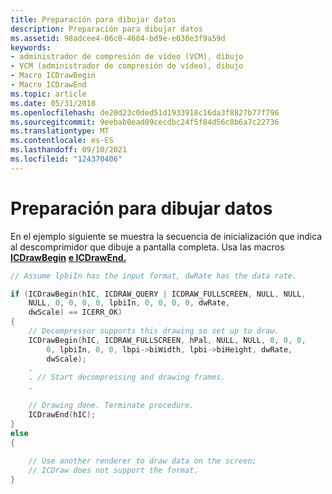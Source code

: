 ```yaml
---
title: Preparación para dibujar datos
description: Preparación para dibujar datos
ms.assetid: 98adcee4-06c0-4684-bd9e-e030e3f9a59d
keywords:
- administrador de compresión de vídeo (VCM), dibujo
- VCM (administrador de compresión de vídeo), dibujo
- Macro ICDrawBegin
- Macro ICDrawEnd
ms.topic: article
ms.date: 05/31/2018
ms.openlocfilehash: de20d23c0ded51d1933918c16da3f8827b77f796
ms.sourcegitcommit: 9eebab0ead09cecdbc24f5f84d56c8b6a7c22736
ms.translationtype: MT
ms.contentlocale: es-ES
ms.lasthandoff: 09/10/2021
ms.locfileid: "124370406"
---
```

# <a name="preparing-to-draw-data"></a>Preparación para dibujar datos

En el ejemplo siguiente se muestra la secuencia de inicialización que indica al descomprimidor que dibuje a pantalla completa. Usa las macros [**ICDrawBegin**](/windows/desktop/api/Vfw/nf-vfw-icdrawbegin) [**e ICDrawEnd.**](/windows/desktop/api/Vfw/nf-vfw-icdrawend)


```C++
// Assume lpbiIn has the input format, dwRate has the data rate. 

if (ICDrawBegin(hIC, ICDRAW_QUERY | ICDRAW_FULLSCREEN, NULL, NULL, 
    NULL, 0, 0, 0, 0, lpbiIn, 0, 0, 0, 0, dwRate, 
    dwScale) == ICERR_OK) 
{ 
    // Decompressor supports this drawing so set up to draw. 
    ICDrawBegin(hIC, ICDRAW_FULLSCREEN, hPal, NULL, NULL, 0, 0, 0, 
        0, lpbiIn, 0, 0, lbpi->biWidth, lpbi->biHeight, dwRate, 
        dwScale); 
    . 
    . // Start decompressing and drawing frames. 
    . 
 
    // Drawing done. Terminate procedure. 
    ICDrawEnd(hIC); 
} 
else 
{ 
    
    // Use another renderer to draw data on the screen; 
    // ICDraw does not support the format. 
} 
 
```



 

 





